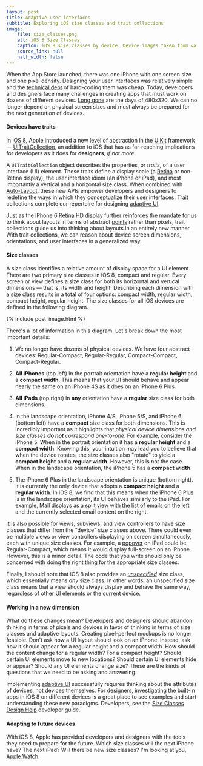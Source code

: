 ```yaml
---
layout: post
title: Adaptive user interfaces
subtitle: Exploring iOS size classes and trait collections
image:
    file: size_classes.png
    alt: iOS 8 Size Classes
    caption: iOS 8 size classes by device. Device images taken from <a href="https://developer.apple.com/library/ios/releasenotes/General/WhatsNewIniOS/Articles/iOS8.html">What's New in iOS 8</a>.
    source_link: null
    half_width: false
---
```


When the App Store launched, there was one iPhone with one screen size and one pixel density. Designing your user interfaces was relatively simple and the [technical debt](http://martinfowler.com/bliki/TechnicalDebt.html) of hard-coding them was cheap. Today, developers and designers face many challenges in creating apps that must work on dozens of different devices. [Long gone](https://www.apple.com/iphone/compare/) are the days of 480x320. We can no longer depend on physical screen sizes and must always be prepared for the next generation of devices.

<!--excerpt-->

#### Devices have traits

In [iOS 8](https://developer.apple.com/library/ios/releasenotes/General/WhatsNewIniOS/Articles/iOS8.html), Apple introduced a new level of abstraction in the [UIKit](https://developer.apple.com/library/ios/documentation/UIKit/Reference/UIKit_Framework/index.html#//apple_ref/doc/uid/TP40006955) framework &mdash; [UITraitCollection](https://developer.apple.com/library/ios/documentation/UIKit/Reference/UITraitSet_ClassReference/index.html#//apple_ref/occ/cl/UITraitCollection), an addition to iOS that has as far-reaching implications for developers as it does for **designers**, *if not more*.

A `UITraitCollection` object describes the properties, or *traits*, of a user interface (UI) element. These traits define a display scale (a [Retina](http://en.wikipedia.org/wiki/Retina_Display) or non-Retina display), the user interface idiom (an iPhone or iPad), and most importantly a vertical and a horizontal size class. When combined with [Auto-Layout](https://developer.apple.com/library/IOs/documentation/UserExperience/Conceptual/AutolayoutPG/Introduction/Introduction.html), these new APIs empower developers and designers to redefine the ways in which they conceptualize their user interfaces. Trait collections complete our repertoire for designing [adaptive UI](https://developer.apple.com/LIBRARY/IOS/documentation/UserExperience/Conceptual/MobileHIG/LayoutandAppearance.html#//apple_ref/doc/uid/TP40006556-CH54-SW1).

Just as the iPhone 6 [Retina HD display](https://www.apple.com/iphone-6/display/) further reinforces the mandate for us to think about layouts in terms of abstract [points](http://www.paintcodeapp.com/news/iphone-6-screens-demystified) rather than pixels, trait collections guide us into thinking about layouts in an entirely new manner. With trait collections, we can reason about device screen dimensions, orientations, and user interfaces in a generalized way.

#### Size classes

A size class identifies a relative amount of display space for a UI element. There are two primary size classes in iOS 8, compact and regular. Every screen or view defines a size class for both its horizontal and vertical dimensions &mdash; that is, its width and height. Describing each dimension with a size class results in a total of four options: compact width, regular width, compact height, regular height. The size classes for all iOS devices are defined in the following diagram.

{% include post_image.html %}

There's a lot of information in this diagram. Let's break down the most important details:

1. We no longer have dozens of physical devices. We have four abstract devices: Regular-Compact, Regular-Regular, Compact-Compact, Compact-Regular.

2. **All iPhones** (top left) in the portrait orientation have a **regular height** and a **compact width**. This means that your UI should behave and appear nearly the same on an iPhone 4S as it does on an iPhone 6 Plus.

3. **All iPads** (top right) in **any** orientation have a **regular** size class for both dimensions.

4. In the landscape orientation, iPhone 4/S, iPhone 5/S, and iPhone 6 (bottom left) have a **compact** size class for both dimensions. This is incredibly important as it highlights that *physical device dimensions and size classes __do not__ correspond one-to-one*. For example, consider the iPhone 5. When in the portrait orientation it has a **regular height** and a **compact width**. Knowing this, your intuition may lead you to believe that when the device rotates, the size classes also "rotate" to yield a **compact height** and a **regular width**. However, this is not the case. When in the landscape orientation, the iPhone 5 has a **compact width**.

5. The iPhone 6 Plus in the landscape orientation is unique (bottom right). It is currently the only device that adopts a **compact height** and a **regular width**. In iOS 8, we find that this means when the iPhone 6 Plus is in the landscape orientation, its UI behaves similarly to the iPad. For example, Mail displays as a [split view](https://developer.apple.com/library/ios/documentation/userexperience/conceptual/mobilehig/Art/split_view_2x.png) with the list of emails on the left and the currently selected email content on the right.

It is also possible for views, subviews, and view controllers to have size classes that differ from the "device" size classes above. There could even be multiple views or view controllers displaying on screen simultaneously, each with unique size classes. For example, a [popover](https://developer.apple.com/LIBRARY/IOS/documentation/UserExperience/Conceptual/MobileHIG/Art/popover_2x.png) on iPad could be Regular-Compact, which means it would display full-screen on an iPhone. However, this is a minor detail. The code that you write should only be concerned with doing the right thing for the appropriate size classes.

Finally, I should note that iOS 8 also provides an [*unspecified*](https://developer.apple.com/library/ios/documentation/UIKit/Reference/UIKitDataTypesReference/index.html#//apple_ref/swift/enum/UIUserInterfaceSizeClass) size class, which essentially means *any* size class. In other words, an unspecified size class means that a view should always display and behave the same way, regardless of other UI elements or the current device.

#### Working in a new dimension

What do these changes mean? Developers and designers should abandon thinking in terms of pixels and devices in favor of thinking in terms of size classes and adaptive layouts. Creating pixel-perfect mockups is no longer feasible. Don't ask how a UI layout should look on an iPhone. Instead, ask how it should appear for a regular height and a compact width. How should the content change for a regular width? For a compact height? Should certain UI elements move to new locations? Should certain UI elements hide or appear? Should any UI elements change size? These are the kinds of questions that we need to be asking and answering.

Implementing [adaptive UI](https://developer.apple.com/LIBRARY/IOS/documentation/UserExperience/Conceptual/MobileHIG/LayoutandAppearance.html#//apple_ref/doc/uid/TP40006556-CH54-SW1) successfully requires thinking about the attributes of devices, not devices themselves. For designers, investigating the built-in apps in iOS 8 on different devices is a great place to see examples and start understanding these new paradigms. Developers, see the [Size Classes Design Help](https://developer.apple.com/library/ios/recipes/xcode_help-IB_adaptive_sizes/_index.html#//apple_ref/doc/uid/TP40014436) developer guide.

#### Adapting to future devices

With iOS 8, Apple has provided developers and designers with the tools they need to prepare for the future. Which size classes will the next iPhone have? The next iPad? Will there be new size classes? I'm looking at you, [Apple Watch](http://www.apple.com/watch/).
